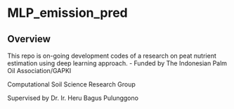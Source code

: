 # MLP_emission_pred
## Overview

This repo is on-going development codes of a research on peat nutrient estimation using deep learning approach. - Funded by The Indonesian Palm Oil Association/GAPKI 

Computational Soil Science Research Group

Supervised by Dr. Ir. Heru Bagus Pulunggono

